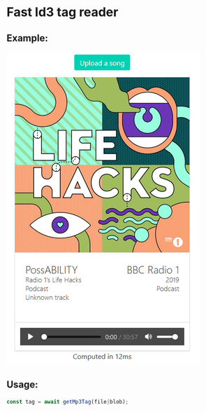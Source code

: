 # Fast Id3 tag reader
## Example:
![Screenshot](img/screenshot.png)
## Usage:
```js
const tag = await getMp3Tag(file|blob);



```
